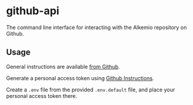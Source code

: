 # github-api
The command line interface for interacting with the Alkemio repository on Github.


## Usage

General instructions are available [from Github](https://docs.github.com/en/graphql/guides/forming-calls-with-graphql).

Generate a personal access token using [Github Instructions](https://docs.github.com/en/authentication/keeping-your-account-and-data-secure/creating-a-personal-access-token).

Create a `.env` file from the provided `.env.default` file, and place your personal access token there.

